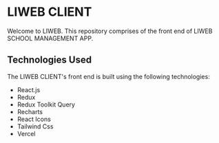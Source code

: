 # LIWEB CLIENT

Welcome to LIWEB. This repository comprises of the front end of LIWEB SCHOOL MANAGEMENT APP.

<!-- ## Click to view presentation

[![Video](https://img.youtube.com/vi/X6DTOKdWGqM/0.jpg)](https://www.youtube.com/watch?v=X6DTOKdWGqM) -->

## Technologies Used

The LIWEB CLIENT's front end is built using the following technologies:

- React.js
- Redux
- Redux Toolkit Query
- Recharts
- React Icons
- Tailwind Css
- Vercel
